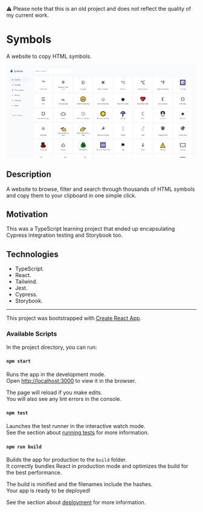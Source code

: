⚠️ Please note that this is an old project and does not reflect the quality of my current work.

# Symbols

A website to copy HTML symbols.

![Symbols](documentation/symbols.jpg)

## Description

A website to browse, filter and search through thousands of HTML symbols and copy them to your clipboard in one simple click.

## Motivation

This was a TypeScript learning project that ended up encapsulating Cypress integration testing and Storybook too.

## Technologies

- TypeScript.
- React.
- Tailwind.
- Jest.
- Cypress.
- Storybook.

---

This project was bootstrapped with [Create React App](https://github.com/facebook/create-react-app).

### Available Scripts

In the project directory, you can run:

#### `npm start`

Runs the app in the development mode.\
Open [http://localhost:3000](http://localhost:3000) to view it in the browser.

The page will reload if you make edits.\
You will also see any lint errors in the console.

#### `npm test`

Launches the test runner in the interactive watch mode.\
See the section about [running tests](https://facebook.github.io/create-react-app/docs/running-tests) for more information.

#### `npm run build`

Builds the app for production to the `build` folder.\
It correctly bundles React in production mode and optimizes the build for the best performance.

The build is minified and the filenames include the hashes.\
Your app is ready to be deployed!

See the section about [deployment](https://facebook.github.io/create-react-app/docs/deployment) for more information.
